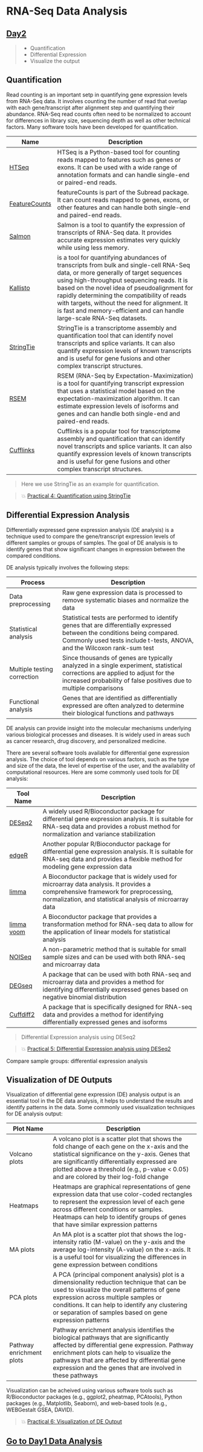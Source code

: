 # RNA-Seq Data Analysis

## [Day2](rna-seq-wes-data-analysis-day2.md)


> -  Quantification
> -  Differential Expression
> -  Visualize the output


## Quantification

Read counting is an important setp in quantifying gene expression levels from RNA-Seq data.  It involves counting the number of read that overlap with each gene/transcript after alignment step and quantifying their abundance.  RNA-Seq read counts often need to be normalized to account for differences in library size, sequencing depth as well as other technical factors.  Many software tools have been developed for quantification.

|Name|Description|
|----|----|
|[HTSeq](https://htseq.readthedocs.io/en/master/index.html) | HTSeq is a Python-based tool for counting reads mapped to features such as genes or exons. It can be used with a wide range of annotation formats and can handle single-end or paired-end reads.|
|[FeatureCounts](https://subread.sourceforge.net/featureCounts.html) | featureCounts is part of the Subread package. It can count reads mapped to genes, exons, or other features and can handle both single-end and paired-end reads.|
|[Salmon](https://combine-lab.github.io/salmon/)| Salmon is a tool to quantify the expression of transcripts of RNA-Seq data. It provides accurate expression estimates very quickly while using less memory.|
|[Kallisto](https://pachterlab.github.io/kallisto/about)|is a tool for quantifying abundances of transcripts from bulk and single-cell RNA-Seq data, or more generally of target sequences using high-throughput sequencing reads. It is based on the novel idea of pseudoalignment for rapidly determining the compatibility of reads with targets, without the need for alignment. It is fast and memory-efficient and can handle large-scale RNA-Seq datasets.
|[StringTie](https://ccb.jhu.edu/software/stringtie/)|StringTie is a transcriptome assembly and quantification tool that can identify novel transcripts and splice variants. It can also quantify expression levels of known transcripts and is useful for gene fusions and other complex transcript structures.|
|[RSEM](https://deweylab.github.io/RSEM/README.html) |RSEM (RNA-Seq by Expectation-Maximization) is a tool for quantifying transcript expression that uses a statistical model based on the expectation-maximization algorithm. It can estimate expression levels of isoforms and genes and can handle both single-end and paired-end reads.|
|[Cufflinks](http://cole-trapnell-lab.github.io/cufflinks/)|Cufflinks is a popular tool for transcriptome assembly and quantification that can identify novel transcripts and splice variants. It can also quantify expression levels of known transcripts and is useful for gene fusions and other complex transcript structures.|


>  Here we use StringTie as an example for quantification.

> :boom: [Practical 4: Quantification using StringTie](practical-expression-quantification.md)



## Differential Expression Analysis 

Differentially expressed gene expression analysis (DE analysis) is a technique used to compare the gene/transcript expression levels of different samples or groups of samples. The goal of DE analysis is to identify genes that show significant changes in expression between the compared conditions.

DE analysis typically involves the following steps:

|Process|Description|
|----|----|
|Data preprocessing|Raw gene expression data is processed to remove systematic biases and normalize the data|
|Statistical analysis|Statistical tests are performed to identify genes that are differentially expressed between the conditions being compared. Commonly used tests include t-tests, ANOVA, and the Wilcoxon rank-sum test|
|Multiple testing correction| Since thousands of genes are typically analyzed in a single experiment, statistical corrections are applied to adjust for the increased probability of false positives due to multiple comparisons|
|Functional analysis| Genes that are identified as differentially expressed are often analyzed to determine their biological functions and pathways|

DE analysis can provide insight into the molecular mechanisms underlying various biological processes and diseases. It is widely used in areas such as cancer research, drug discovery, and personalized medicine.

There are several software tools available for differential gene expression analysis. The choice of tool depends on various factors, such as the type and size of the data, the level of expertise of the user, and the availability of computational resources. Here are some commonly used tools for DE analysis:

|Tool Name|Description|
|----|----|
|[DESeq2](https://bioconductor.org/packages/release/bioc/html/DESeq2.html) | A widely used R/Bioconductor package for differential gene expression analysis. It is suitable for RNA-seq data and provides a robust method for normalization and variance stabilization|
|[edgeR](https://bioconductor.org/packages/release/bioc/html/edgeR.html)| Another popular R/Bioconductor package for differential gene expression analysis. It is suitable for RNA-seq data and provides a flexible method for modeling gene expression data|
|[limma](https://bioconductor.org/packages/release/bioc/html/limma.html)| A Bioconductor package that is widely used for microarray data analysis. It provides a comprehensive framework for preprocessing, normalization, and statistical analysis of microarray data|
|[limma voom](https://ucdavis-bioinformatics-training.github.io/2018-June-RNA-Seq-Workshop/thursday/DE.html)| A Bioconductor package that provides a transformation method for RNA-seq data to allow for the application of linear models for statistical analysis|
|[NOISeq](https://bioconductor.org/packages/release/bioc/html/NOISeq.html)| A non-parametric method that is suitable for small sample sizes and can be used with both RNA-seq and microarray data|
|[DEGseq](https://bioconductor.org/packages/release/bioc/html/DEGseq.html)| A package that can be used with both RNA-seq and microarray data and provides a method for identifying differentially expressed genes based on negative binomial distribution|
|[Cuffdiff2](https://chipster.csc.fi/manual/cuffdiff2.html)| A package that is specifically designed for RNA-seq data and provides a method for identifying differentially expressed genes and isoforms|

> Differential Expression analysis using DESeq2

> :boom: [Practical 5: Differential Expression analysis using DESeq2](analyzing-RNA-seq-data-with-DESeq2.md)

Compare sample groups: differential expression analysis


## Visualization of DE Outputs

Visualization of differential gene expression (DE) analysis output is an essential tool in the DE data analysis, it helps to understand the results and identify patterns in the data. Some commonly used visualization techniques for DE analysis output:

|Plot Name|Description|
|----|----|
|Volcano plots|A volcano plot is a scatter plot that shows the fold change of each gene on the x-axis and the statistical significance on the y-axis. Genes that are significantly differentially expressed are plotted above a threshold (e.g., p-value < 0.05) and are colored by their log-fold change|
|Heatmaps| Heatmaps are graphical representations of gene expression data that use color-coded rectangles to represent the expression level of each gene across different conditions or samples. Heatmaps can help to identify groups of genes that have similar expression patterns|
|MA plots| An MA plot is a scatter plot that shows the log-intensity ratio (M-value) on the y-axis and the average log-intensity (A-value) on the x-axis. It is a useful tool for visualizing the differences in gene expression between conditions|
|PCA plots| A PCA (principal component analysis) plot is a dimensionality reduction technique that can be used to visualize the overall patterns of gene expression across multiple samples or conditions. It can help to identify any clustering or separation of samples based on gene expression patterns|
|Pathway enrichment plots| Pathway enrichment analysis identifies the biological pathways that are significantly affected by differential gene expression. Pathway enrichment plots can help to visualize the pathways that are affected by differential gene expression and the genes that are involved in these pathways|

Visualization can be acheived using various software tools such as R/Bioconductor packages (e.g., ggplot2, pheatmap, PCAtools), Python packages (e.g., Matplotlib, Seaborn), and web-based tools (e.g., WEBGestalt GSEA, DAVID). 


> :boom: [Practical 6: Visualization of DE Output](analyzing-RNA-seq-data-with-DESeq2-data-visualization.md)

## [Go to Day1 Data Analysis](rna-seq-wes-data-analysis-day1.md)

